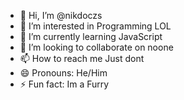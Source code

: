 - 👋 Hi, I’m @nikdoczs
- 👀 I’m interested in Programming LOL
- 🌱 I’m currently learning JavaScript
- 💞️ I’m looking to collaborate on noone
- 📫 How to reach me Just dont
- 😄 Pronouns: He/Him
- ⚡ Fun fact: Im a Furry

<!---
nikdoczs/nikdoczs is a ✨ special ✨ repository because its `README.md` (this file) appears on your GitHub profile.
You can click the Preview link to take a look at your changes.
--->
